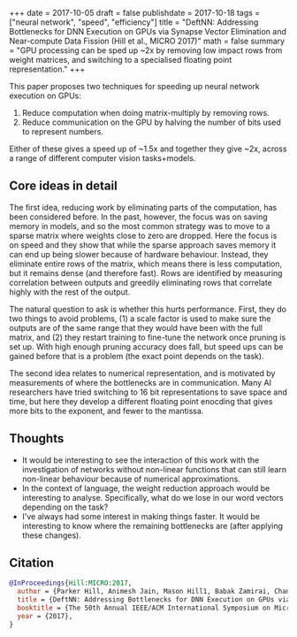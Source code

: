 +++
date = 2017-10-05
draft = false
publishdate = 2017-10-18
tags = ["neural network", "speed", "efficiency"]
title = "DeftNN: Addressing Bottlenecks for DNN Execution on GPUs via Synapse Vector Elimination and Near-compute Data Fission (Hill et al., MICRO 2017)"
math = false
summary = "GPU processing can be sped up ~2x by removing low impact rows from weight matrices, and switching to a specialised floating point representation."
+++

This paper proposes two techniques for speeding up neural network execution on GPUs:

1. Reduce computation when doing matrix-multiply by removing rows.
2. Reduce communication on the GPU by halving the number of bits used to represent numbers.

Either of these gives a speed up of ~1.5x and together they give ~2x, across a range of different computer vision tasks+models.

## Core ideas in detail

The first idea, reducing work by eliminating parts of the computation, has been considered before.
In the past, however, the focus was on saving memory in models, and so the most common strategy was to move to a sparse matrix where weights close to zero are dropped.
Here the focus is on speed and they show that while the sparse approach saves memory it can end up being slower because of hardware behaviour.
Instead, they eliminate entire rows of the matrix, which means there is less computation, but it remains dense (and therefore fast).
Rows are identified by measuring correlation between outputs and greedily eliminating rows that correlate highly with the rest of the output.

The natural question to ask is whether this hurts performance.
First, they do two things to avoid problems, (1) a scale factor is used to make sure the outputs are of the same range that they would have been with the full matrix, and (2) they restart training to fine-tune the network once pruning is set up.
With high enough pruning accuracy does fall, but speed ups can be gained before that is a problem (the exact point depends on the task).

The second idea relates to numerical representation, and is motivated by measurements of where the bottlenecks are in communication.
Many AI researchers have tried switching to 16 bit representations to save space and time, but here they develop a different floating point enocding that gives more bits to the exponent, and fewer to the mantissa.

## Thoughts

- It would be interesting to see the interaction of this work with the investigation of networks without non-linear functions that can still learn non-linear behaviour because of numerical approximations.
- In the context of language, the weight reduction approach would be interesting to analyse. Specifically, what do we lose in our word vectors depending on the task?
- I've always had some interest in making things faster. It would be interesting to know where the remaining bottlenecks are (after applying these changes).

## Citation

```bibtex
@InProceedings{Hill:MICRO:2017,
  author = {Parker Hill, Animesh Jain, Mason Hill1, Babak Zamirai, Chang-Hong Hsu, Michael A. Laurenzano, Scott Mahlke, Lingjia Tang and Jason Mars},
  title = {DeftNN: Addressing Bottlenecks for DNN Execution on GPUs via Synapse Vector Elimination and Near-compute Data Fission},
  booktitle = {The 50th Annual IEEE/ACM International Symposium on Microarchitecture},
  year = {2017},
}
```
